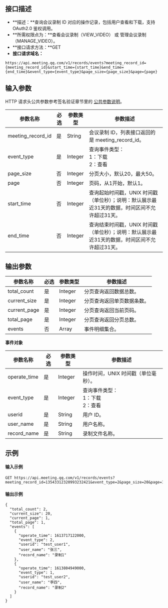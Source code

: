 ## 接口描述
- **描述：**查询会议录制 ID 对应的操作记录，包括用户查看和下载，支持 OAuth2.0 鉴权调用。
- **所需权限点为：**查看会议录制（VIEW_VIDEO） 或 管理会议录制（MANAGE_VIDEO）。
- **接口请求方法：**GET
- **接口请求域名：**
```plaintext
https://api.meeting.qq.com/v1/records/events?meeting_record_id={meeting_record_id}&start_time={start_time}&end_time={end_time}&event_type={event_type}&page_size={page_size}&page={page}
```

 
## 输入参数
HTTP 请求头公共参数参考签名验证章节里的 [公共参数说明](https://cloud.tencent.com/document/product/1095/42413#.E5.85.AC.E5.85.B1.E5.8F.82.E6.95.B0)。

| 参数名称          | 必选 | 参数类型 | 参数描述                                                     |
| ----------------- | ---- | -------- | ------------------------------------------------------------ |
| meeting_record_id | 是   | String   | 会议录制 ID，列表接口返回的是 meeting_record_id。                  |
| event_type        | 是   | Integer  | 查询事件类型：<br>1：下载<br>2：查看                                 |
| page_size         | 否   | Integer  | 分页大小，默认20，最大50。                                    |
| page              | 否   | Integer  | 页码，从1开始，默认1。                                         |
| start_time        | 否   | Integer  | 查询起始时间戳，UNIX 时间戳（单位秒）；说明：默认展示最近31天的数据，时间区间不允许超过31天。 |
| end_time          | 否   | Integer  | 查询结束时间戳，UNIX 时间戳（单位秒）；说明：默认展示最近31天的数据，时间区间不允许超过31天。 |


## 输出参数

| 参数名称     | 必选 | 参数类型 | 参数描述                 |
| ------------ | ---- | -------- | ------------------------ |
| total_count  | 是   | Integer  | 分页查询返回数据总数。     |
| current_size | 是   | Integer  | 分页查询返回单页数据条数。 |
| current_page | 是   | Integer  | 分页查询返回当前页码。     |
| total_page   | 是   | Integer  | 分页查询返回分页总数。    |
| events       | 否   | Array    | 事件明细集合。             |

**事件对象**

| 参数名称     | 必选 | 参数类型 | 参数描述                         |
| ------------ | ---- | -------- | -------------------------------- |
| operate_time | 是   | Integer  | 操作时间，UNIX 时间戳（单位毫秒）。 |
| event_type   | 是   | Integer  | 查询事件类型：<br>1：下载<br>2：查看     |
| userid       | 是   | String   | 用户 ID。                           |
| user_name    | 是   | String   | 用户名称。                         |
| record_name  | 是   | String   | 录制文件名称。                     |

## 示例
#### 输入示例

```plaintext
GET https://api.meeting.qq.com/v1/records/events?meeting_record_id=13543312320993232421&event_type=2&page_size=20&page=1&start_time=1610985600&end_time=1613664000

```

#### 输出示例

```plaintext
{
  "total_count": 2,
  "current_size": 20,
  "current_page": 1,
  "total_page": 1,
  "events": [
    {
      "operate_time": 1613717122000,
      "event_type": 2,
      "userid": "test_user1",
      "user_name": "张三",
      "record_name": "录制1"
    },
    {
      "operate_time": 1613804949000,
      "event_type": 1,
      "userid": "test_user2",
      "user_name": "李四",
      "record_name": "录制2"
    }
  ]
}
```

